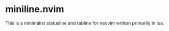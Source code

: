
# miniline.nvim

This is a minimalist statusline and tabline for neovim written primarily in lua.

